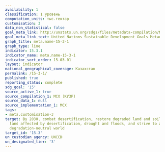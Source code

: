 ```yaml
---
availability: 1
classification: 1 уровень
computation_units: тыс.гектар
customisation: 3
data_non_statistical: false
goal_meta_link: http://unstats.un.org/sdgs/files/metadata-compilation/Metadata-Goal-15.pdf
goal_meta_link_text: United Nations Sustainable Development Goals Metadata (pdf 456kB)
graph_title: meta.name-15-3-1
graph_type: line
indicator: 15.3.1
indicator_name: meta.name-15-3-1
indicator_sort_order: 15-03-01
layout: indicator
national_geographical_coverage: Казахстан
permalink: /15-3-1/
published: true
reporting_status: complete
sdg_goal: '15'
source_active_1: true
source_compilation_1: МСХ (КУЗР)
source_data_1: null
source_implementation_1: МСХ
tags:
- meta.customisation-3
target: By 2030, combat desertification, restore degraded land and soil, including
  land affected by desertification, drought and floods, and strive to achieve a land
  degradation-neutral world
target_id: '15.3'
un_custodian_agency: UNCCD
un_designated_tier: '3'
---
```

